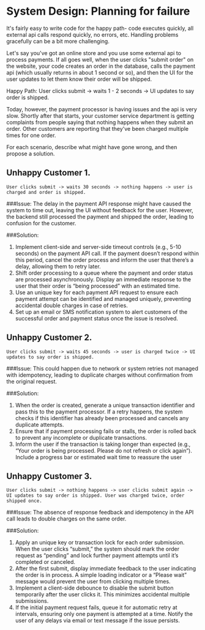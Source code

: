 # System Design: Planning for failure

It's fairly easy to write code for the happy path- code executes quickly, all external api calls respond quickly, no errors, etc. Handling problems gracefully can be a bit more challenging.

Let's say you've got an online store and you use some external api to process payments. If all goes well, when the user clicks "submit order" on the website, your code creates an order in the database, calls the payment api (which usually returns in about 1 second or so), and then the UI for the user updates to let them know their order will be shipped.

Happy Path:
User clicks submit -> waits 1 - 2 seconds -> UI updates to say order is shipped.

Today, however, the payment processor is having issues and the api is very slow. Shortly after that starts, your customer service department is getting complaints from people saying that nothing happens when they submit an order. Other customers are reporting that they've been charged multiple times for one order.

For each scenario, describe what might have gone wrong, and then propose a solution.
## Unhappy Customer 1.
    User clicks submit -> waits 30 seconds -> nothing happens -> user is charged and order is shipped.
###Issue:
The delay in the payment API response might have caused the system to time out, leaving the UI without feedback for the user. However, the backend still processed the payment and shipped the order, leading to confusion for the customer.

###Solution:
1. Implement client-side and server-side timeout controls (e.g., 5-10 seconds) on the payment API call. If the payment doesn’t respond within this period, cancel the order process and inform the user that there’s a delay, allowing them to retry later.
2. Shift order processing to a queue where the payment and order status are processed asynchronously. Display an immediate response to the user that their order is “being processed” with an estimated time.
3. Use an unique key for each payment API request to ensure each payment attempt can be identified and managed uniquely, preventing accidental double charges in case of retries.
4. Set up an email or SMS notification system to alert customers of the successful order and payment status once the issue is resolved.

## Unhappy Customer 2.
    User clicks submit -> waits 45 seconds -> user is charged twice -> UI updates to say order is shipped.
###Issue:
This could happen due to network or system retries not managed with idempotency, leading to duplicate charges without confirmation from the original request.

###Solution:
1. When the order is created, generate a unique transaction identifier and pass this to the payment processor. If a retry happens, the system checks if this identifier has already been processed and cancels any duplicate attempts.
2. Ensure that if payment processing fails or stalls, the order is rolled back to prevent any incomplete or duplicate transactions.
3. Inform the user if the transaction is taking longer than expected (e.g., “Your order is being processed. Please do not refresh or click again”). Include a progress bar or estimated wait time to reassure the user

## Unhappy Customer 3.
    User clicks submit -> nothing happens -> user clicks submit again -> UI updates to say order is shipped. User was charged twice, order shipped once.
###Issue:
The absence of response feedback and idempotency in the API call leads to double charges on the same order.

###Solution:
1. Apply an unique key or transaction lock for each order submission. When the user clicks “submit,” the system should mark the order request as “pending” and lock further payment attempts until it’s completed or canceled.
2. After the first submit, display immediate feedback to the user indicating the order is in process. A simple loading indicator or a “Please wait” message would prevent the user from clicking multiple times.
3. Implement a client-side debounce to disable the submit button temporarily after the user clicks it. This minimizes accidental multiple submissions.
4. If the initial payment request fails, queue it for automatic retry at intervals, ensuring only one payment is attempted at a time. Notify the user of any delays via email or text message if the issue persists.